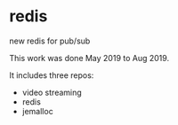 # redis
new redis for pub/sub




This work was done May 2019 to Aug 2019.

It includes three repos:

- video streaming 
- redis
- jemalloc
